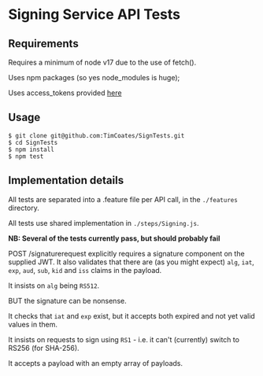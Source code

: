 # Signing Service API Tests

## Requirements
Requires a minimum of node v17 due to the use of fetch().

Uses npm packages (so yes node_modules is huge);

Uses access_tokens provided [here](https://nhsd-apim-testing-int-ns.herokuapp.com/)

## Usage
```
$ git clone git@github.com:TimCoates/SignTests.git
$ cd SignTests
$ npm install
$ npm test
```
## Implementation details
All tests are separated into a .feature file per API call, in the `./features` directory.

All tests use shared implementation in `./steps/Signing.js`.

__NB: Several of the tests currently pass, but should probably fail__

POST /signaturerequest explicitly requires a signature component on the supplied JWT. It also validates that there are (as you might expect) `alg`, `iat`, `exp`, `aud`, `sub`, `kid` and `iss` claims in the payload.

It insists on `alg` being `RS512`.

BUT the signature can be nonsense.

It checks that `iat` and `exp` exist, but it accepts both expired and not yet valid values in them.

It insists on requests to sign using `RS1` - i.e. it can't (currently) switch to RS256 (for SHA-256).

It accepts a payload with an empty array of payloads.
